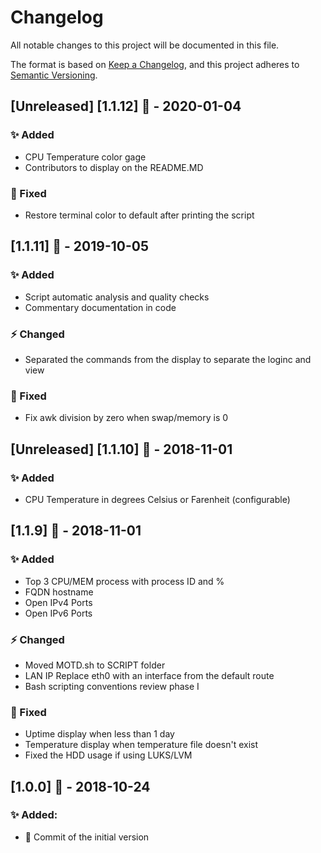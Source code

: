 # Changelog
All notable changes to this project will be documented in this file.

The format is based on [Keep a Changelog](https://keepachangelog.com/en/1.0.0/),
and this project adheres to [Semantic Versioning](https://semver.org/spec/v2.0.0.html).

## [Unreleased] [1.1.12] :bookmark: - 2020-01-04
### :sparkles: Added
- CPU Temperature color gage
- Contributors to display on the README.MD

### :hammer: Fixed
- Restore terminal color to default after printing the script


## [1.1.11] :bookmark: - 2019-10-05
### :sparkles: Added
- Script automatic analysis and quality checks
- Commentary documentation in code

### :zap: Changed
- Separated the commands from the display to separate the loginc and view

### :hammer: Fixed
- Fix awk division by zero when swap/memory is 0


## [Unreleased] [1.1.10] :bookmark: - 2018-11-01
### :sparkles: Added
- CPU Temperature in degrees Celsius or Farenheit (configurable)


## [1.1.9] :bookmark: - 2018-11-01
### :sparkles: Added
- Top 3 CPU/MEM process with process ID and %
- FQDN hostname
- Open IPv4 Ports
- Open IPv6 Ports

### :zap: Changed
- Moved MOTD.sh to SCRIPT folder
- LAN IP Replace eth0 with an interface from the default route
- Bash scripting conventions review phase I

### :hammer: Fixed
- Uptime display when less than 1 day
- Temperature display when temperature file doesn't exist
- Fixed the HDD usage if using LUKS/LVM


## [1.0.0] :bookmark: - 2018-10-24
### :sparkles: Added:
- :tada: Commit of the initial version
